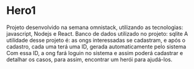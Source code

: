 # Hero1
Projeto desenvolvido na semana omnistack, utilizando as tecnologias: javascript, Nodejs e React. 
Banco de dados utilizado no projeto: sqlite
A utilidade desse projeto é: as ongs interessadas se cadastram, e após o cadastro, cada uma terá uma ID, gerada automaticamente pelo sistema
Com essa ID, a ong fará loguin no sistema e assim poderá cadastrar e detalhar os casos, para assim, encontrar um herói para ajudá-los.
